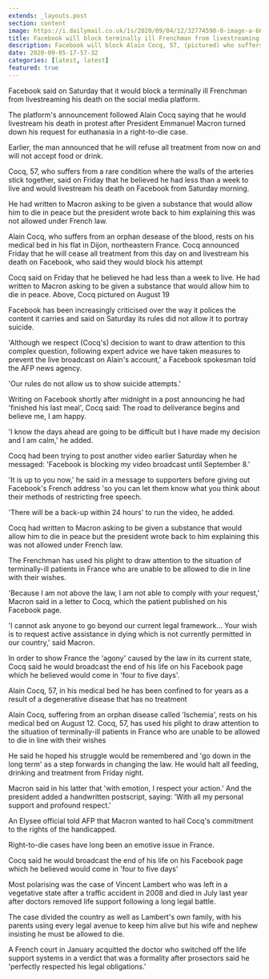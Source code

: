 ```yaml
---
extends: _layouts.post
section: content
image: https://i.dailymail.co.uk/1s/2020/09/04/12/32774590-0-image-a-66_1599218964601.jpg 
title: Facebook will block terminally ill Frenchman from livestreaming his death 
description: Facebook will block Alain Cocq, 57, (pictured) who suffers from a condition where the walls of the arteries stick together, from live-streaming his death after he lost a right-to-die case in France. 
date: 2020-09-05-17-57-32 
categories: [latest, latest] 
featured: true 
--- 
```

Facebook said on Saturday that it would block a terminally ill Frenchman from livestreaming his death on the social media platform.

The platform's announcement followed Alain Cocq saying that he would livestream his death in protest after President Emmanuel Macron turned down his request for euthanasia in a right-to-die case. 

Earlier, the man announced that he will refuse all treatment from now on and will not accept food or drink.   

Cocq, 57, who suffers from a rare condition where the walls of the arteries stick together, said on Friday that he believed he had less than a week to live and would livestream his death on Facebook from Saturday morning.

He had written to Macron asking to be given a substance that would allow him to die in peace but the president wrote back to him explaining this was not allowed under French law.

Alain Cocq, who suffers from an orphan desease of the blood, rests on his medical bed in his flat in Dijon, northeastern France. Cocq announced Friday that he will cease all treatment from this day on and livestream his death on Facebook, who said they would block his attempt

Cocq said on Friday that he believed he had less than a week to live. He had written to Macron asking to be given a substance that would allow him to die in peace. Above, Cocq pictured on August 19

Facebook has been increasingly criticised over the way it polices the content it carries and said on Saturday its rules did not allow it to portray suicide.

'Although we respect (Cocq's) decision to want to draw attention to this complex question, following expert advice we have taken measures to prevent the live broadcast on Alain's account,' a Facebook spokesman told the AFP news agency.

'Our rules do not allow us to show suicide attempts.'

Writing on Facebook shortly after midnight in a post announcing he had 'finished his last meal', Cocq said: The road to deliverance begins and believe me, I am happy.

'I know the days ahead are going to be difficult but I have made my decision and I am calm,' he added.

Cocq had been trying to post another video earlier Saturday when he messaged: 'Facebook is blocking my video broadcast until September 8.'

'It is up to you now,' he said in a message to supporters before giving out Facebook's French address 'so you can let them know what you think about their methods of restricting free speech.

'There will be a back-up within 24 hours' to run the video, he added.

Cocq had written to Macron asking to be given a substance that would allow him to die in peace but the president wrote back to him explaining this was not allowed under French law.     

The Frenchman has used his plight to draw attention to the situation of terminally-ill patients in France who are unable to be allowed to die in line with their wishes.

'Because I am not above the law, I am not able to comply with your request,' Macron said in a letter to Cocq, which the patient published on his Facebook page.

'I cannot ask anyone to go beyond our current legal framework... Your wish is to request active assistance in dying which is not currently permitted in our country,' said Macron.

In order to show France the 'agony' caused by the law in its current state, Cocq said he would broadcast the end of his life on his Facebook page which he believed would come in 'four to five days'.

Alain Cocq, 57, in his medical bed he has been confined to for years as a result of a degenerative disease that has no treatment

Alain Cocq, suffering from an orphan disease called 'Ischemia', rests on his medical bed on August 12. Cocq, 57, has used his plight to draw attention to the situation of terminally-ill patients in France who are unable to be allowed to die in line with their wishes

He said he hoped his struggle would be remembered and 'go down in the long term' as a step forwards in changing the law. He would halt all feeding, drinking and treatment from Friday night.

Macron said in his latter that 'with emotion, I respect your action.' And the president added a handwritten postscript, saying: 'With all my personal support and profound respect.'

An Elysee official told AFP that Macron wanted to hail Cocq's commitment to the rights of the handicapped.

Right-to-die cases have long been an emotive issue in France.

Cocq said he would broadcast the end of his life on his Facebook page which he believed would come in 'four to five days'

Most polarising was the case of Vincent Lambert who was left in a vegetative state after a traffic accident in 2008 and died in July last year after doctors removed life support following a long legal battle.

The case divided the country as well as Lambert's own family, with his parents using every legal avenue to keep him alive but his wife and nephew insisting he must be allowed to die.

A French court in January acquitted the doctor who switched off the life support systems in a verdict that was a formality after prosectors said he 'perfectly respected his legal obligations.'

